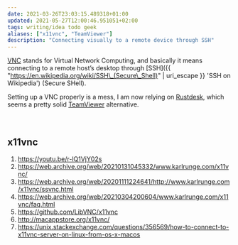 ```yaml
---
date: 2021-03-26T23:03:15.489318+01:00
updated: 2021-05-27T12:00:46.951051+02:00
tags: writing/idea todo geek
aliases: ["x11vnc", "TeamViewer"]
description: "Connecting visually to a remote device through SSH"
---
```

[VNC](https://en.wikipedia.org/wiki/Virtual_Network_Computing "Virtual Network Computing on Wikipedia") stands for Virtual Network Computing, and basically it means connecting to a remote host’s desktop through [SSH]({{ "https://en.wikipedia.org/wiki/SSH\_(Secure\_Shell)" | uri_escape }} 'SSH on Wikipedia') (Secure SHell).

<div class="yellow box">
	Setting up a VNC properly is a mess, I am now relying on <a href="https://rustdesk.com" target="_blank" title="Rustdesk">Rustdesk</a>, which seems a pretty solid <a href="https://teamviewer.com" target="_blank" title="TeamViewer">TeamViewer</a> alternative.
</div>

<br>
<br>

## x11vnc

1. <https://youtu.be/r-lQ1VjY02s>
1. <https://web.archive.org/web/20210131045332/www.karlrunge.com/x11vnc/>
1. <https://web.archive.org/web/20201111224641/http://www.karlrunge.com/x11vnc/ssvnc.html>
1. <https://web.archive.org/web/20210304200604/www.karlrunge.com/x11vnc/faq.html>
1. <https://github.com/LibVNC/x11vnc>
1. <http://macappstore.org/x11vnc/>
1. <https://unix.stackexchange.com/questions/356569/how-to-connect-to-x11vnc-server-on-linux-from-os-x-macos>
